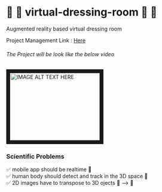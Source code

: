 # :womans_clothes: :jeans: virtual-dressing-room :dress: :tshirt: 
Augmented reality based virtual dressing room

Project Management Link : [Here](https://trello.com/b/yv5vQOUy/virtual-fit-on-room)

###### The Project will be look like the below video
<a href="https://www.youtube.com/watch?v=_1GyAO5lFpE
" target="_blank"><img src="https://img.youtube.com/watch?v=_1GyAO5lFpE.jpg" 
alt="IMAGE ALT TEXT HERE" width="240" height="180" border="10" /></a>

### Scientific Problems 
:white_check_mark: mobile app should be realtime :iphone: <br>
:white_check_mark: human body should detect and track in the 3D space :walking: <br>
:white_check_mark: 2D images have to transpose to 3D ojects :city_sunset: --> :office: <br>
